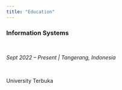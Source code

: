 ```yaml
---
title: "Education"
---
```


### **Information Systems**

<br/>

*Sept 2022 – Present | Tangerang, Indonesia*

<br/>

University Terbuka